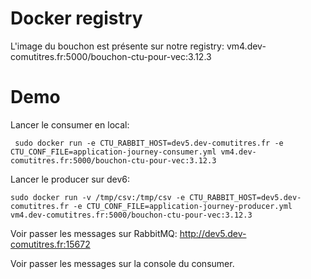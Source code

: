 # Docker registry

L'image du bouchon est présente sur notre registry: vm4.dev-comutitres.fr:5000/bouchon-ctu-pour-vec:3.12.3



# Demo

Lancer le consumer en local: 

```
 sudo docker run -e CTU_RABBIT_HOST=dev5.dev-comutitres.fr -e CTU_CONF_FILE=application-journey-consumer.yml vm4.dev-comutitres.fr:5000/bouchon-ctu-pour-vec:3.12.3
```

Lancer le producer sur dev6:  

```
sudo docker run -v /tmp/csv:/tmp/csv -e CTU_RABBIT_HOST=dev5.dev-comutitres.fr -e CTU_CONF_FILE=application-journey-producer.yml vm4.dev-comutitres.fr:5000/bouchon-ctu-pour-vec:3.12.3
```

Voir passer les messages sur RabbitMQ: 
http://dev5.dev-comutitres.fr:15672

Voir passer les messages sur la console du consumer.








